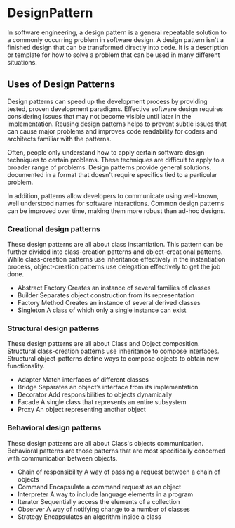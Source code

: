# DesignPattern
In software engineering, a design pattern is a general repeatable solution to a commonly occurring problem in software design. A design pattern isn't a finished design that can be transformed directly into code. It is a description or template for how to solve a problem that can be used in many different situations.

## Uses of Design Patterns
Design patterns can speed up the development process by providing tested, proven development paradigms. Effective software design requires considering issues that may not become visible until later in the implementation. Reusing design patterns helps to prevent subtle issues that can cause major problems and improves code readability for coders and architects familiar with the patterns.

Often, people only understand how to apply certain software design techniques to certain problems. These techniques are difficult to apply to a broader range of problems. Design patterns provide general solutions, documented in a format that doesn't require specifics tied to a particular problem.

In addition, patterns allow developers to communicate using well-known, well understood names for software interactions. Common design patterns can be improved over time, making them more robust than ad-hoc designs.

### Creational design patterns
These design patterns are all about class instantiation. This pattern can be further divided into class-creation patterns and object-creational patterns. While class-creation patterns use inheritance effectively in the instantiation process, object-creation patterns use delegation effectively to get the job done.

- Abstract Factory
Creates an instance of several families of classes
- Builder
Separates object construction from its representation
- Factory Method
Creates an instance of several derived classes
- Singleton
A class of which only a single instance can exist

### Structural design patterns
These design patterns are all about Class and Object composition. Structural class-creation patterns use inheritance to compose interfaces. Structural object-patterns define ways to compose objects to obtain new functionality.

- Adapter
Match interfaces of different classes
- Bridge
Separates an object’s interface from its implementation
- Decorator
Add responsibilities to objects dynamically
- Facade
A single class that represents an entire subsystem
- Proxy
An object representing another object

### Behavioral design patterns
These design patterns are all about Class's objects communication. Behavioral patterns are those patterns that are most specifically concerned with communication between objects.

- Chain of responsibility
A way of passing a request between a chain of objects
- Command
Encapsulate a command request as an object
- Interpreter
A way to include language elements in a program
- Iterator
Sequentially access the elements of a collection
- Observer
A way of notifying change to a number of classes
- Strategy
Encapsulates an algorithm inside a class
